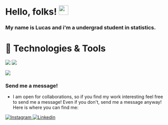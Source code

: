 <!-- Actual text -->
# Hello, folks! <img src="https://raw.githubusercontent.com/MartinHeinz/MartinHeinz/master/wave.gif" width="30px">
###  My name is Lucas and i'm a undergrad student in statistics.
# 🔧 Technologies & Tools

![](https://img.shields.io/badge/Code-Python-informational?style=flat&logo=Python&logoColor=white&color=blueviolet)
![](https://img.shields.io/badge/Code-R-informational?style=flat&logo=R&logoColor=white&color=blueviolet)

<img align="center" src="https://github-readme-stats.vercel.app/api?username=pcastr&count_private=true&show_icons=true&theme=synthwave&include_all_commits=true"/>


### Send me a message!

- I am open for collaborations, so if you find my work interesting feel free to send me a message! Even if you don't, send me a message anyway! Here is where you can find me:

<p>
  <a href="https://www.instagram.com/pontesok/">
    <img alt="Instagram" src="https://img.shields.io/badge/Instagram-E4405F?logo=instagram&logoColor=white&style=for-the-badge" />
  </a>
  <a href="https://www.linkedin.com/in/pcastr/">
    <img alt="Linkedin" src="https://img.shields.io/badge/linkedin-0077B5?logo=linkedin&logoColor=white&style=for-the-badge" /></a>
</p>
